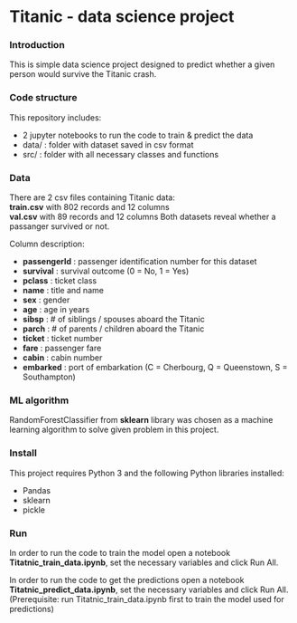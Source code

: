 # Titanic - data science project 

### Introduction
This is simple data science project designed to predict whether a given person would survive the Titanic crash.

### Code structure
This repository includes:
- 2 jupyter notebooks to run the code to train & predict the data
- data/ : folder with dataset saved in csv format
- src/ : folder with all necessary classes and functions

### Data
There are 2 csv files containing Titanic data:<br>
__train.csv__ with 802 records and 12 columns <br>
__val.csv__ with 89 records and 12 columns
Both datasets reveal whether a passanger survived or not.
<br>

Column description:
- __passengerId__ : passenger identification number for this dataset
- __survival__ : survival outcome (0 = No, 1 = Yes)
- __pclass__ : ticket class
- __name__ : title and name
- __sex__ :	gender
- __age__ :	age in years	
- __sibsp__ : # of siblings / spouses aboard the Titanic	
- __parch__	: # of parents / children aboard the Titanic	
- __ticket__ : ticket number	
- __fare__ : passenger fare	
- __cabin__ : cabin number	
- __embarked__ : port of embarkation (C = Cherbourg, Q = Queenstown, S = Southampton)

### ML algorithm
RandomForestClassifier from __sklearn__ library was chosen as a machine learning algorithm to solve given problem in this project.

### Install
This project requires Python 3 and the following Python libraries installed:
- Pandas
- sklearn
- pickle

### Run
In order to run the code to train the model open a notebook __Titatnic_train_data.ipynb__, set the necessary variables and click Run All.<br>

In order to run the code to get the predictions open a notebook __Titatnic_predict_data.ipynb__, set the necessary variables and click Run All. (Prerequisite: run Titatnic_train_data.ipynb first to train the model used for predictions)